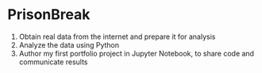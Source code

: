 # PrisonBreak
   1. Obtain real data from the internet and prepare it for analysis
   2. Analyze the data using Python
   3. Author my first portfolio project in Jupyter Notebook, to share code and communicate results 
